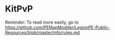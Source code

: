 KitPvP
===
Reminder: To read more easily, go to https://github.com/PEMapModder/LegionPE-Public-Resources/blob/master/info/rules.md
